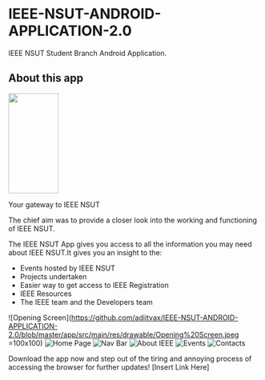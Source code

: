 # IEEE-NSUT-ANDROID-APPLICATION-2.0
IEEE NSUT Student Branch Android Application.

## About this app
<img src = "https://github.com/adiityax/IEEE-NSUT-ANDROID-APPLICATION-2.0/blob/master/app/src/main/res/drawable/logos.png" height="200" width="100"/> 

Your gateway to IEEE NSUT

The chief aim was to provide a closer look into the working and functioning of IEEE NSUT.

The IEEE NSUT App gives you access to all the information you may need about IEEE NSUT.It gives you an insight to the:

- Events hosted by IEEE NSUT
- Projects undertaken
- Easier way to get access to IEEE Registration
- IEEE Resources
- The IEEE team and the Developers team 

![Opening Screen](https://github.com/adiityax/IEEE-NSUT-ANDROID-APPLICATION-2.0/blob/master/app/src/main/res/drawable/Opening%20Screen.jpeg =100x100)
![Home Page](https://github.com/adiityax/IEEE-NSUT-ANDROID-APPLICATION-2.0/blob/master/app/src/main/res/drawable/Home%20Page.jpeg)
![Nav Bar](https://github.com/adiityax/IEEE-NSUT-ANDROID-APPLICATION-2.0/blob/master/app/src/main/res/drawable/Home%20Page.jpeg)
![About IEEE](https://github.com/adiityax/IEEE-NSUT-ANDROID-APPLICATION-2.0/blob/master/app/src/main/res/drawable/About%20IEEE.jpeg)
![Events](https://github.com/adiityax/IEEE-NSUT-ANDROID-APPLICATION-2.0/blob/master/app/src/main/res/drawable/Events.jpeg)
![Contacts](https://github.com/adiityax/IEEE-NSUT-ANDROID-APPLICATION-2.0/blob/master/app/src/main/res/drawable/Contact.jpeg)

Download the app now and step out of the tiring and annoying process of accessing the browser for further updates!
[Insert Link Here]

